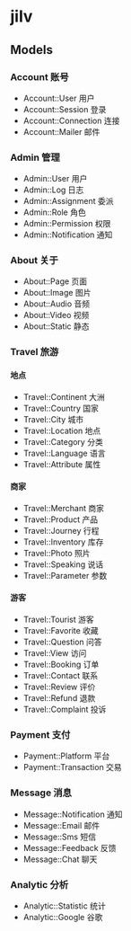 # jilv

## Models

### Account 账号

- Account::User 用户
- Account::Session 登录
- Account::Connection 连接
- Account::Mailer 邮件

### Admin 管理

- Admin::User 用户
- Admin::Log 日志
- Admin::Assignment 委派
- Admin::Role 角色
- Admin::Permission 权限
- Admin::Notification 通知

### About 关于

- About::Page 页面
- About::Image 图片
- About::Audio 音频
- About::Video 视频
- About::Static 静态

### Travel 旅游

#### 地点

- Travel::Continent 大洲
- Travel::Country 国家
- Travel::City 城市
- Travel::Location 地点
- Travel::Category 分类
- Travel::Language 语言
- Travel::Attribute 属性

#### 商家

- Travel::Merchant 商家
- Travel::Product 产品
- Travel::Journey 行程
- Travel::Inventory 库存
- Travel::Photo 照片
- Travel::Speaking 说话
- Travel::Parameter 参数

#### 游客

- Travel::Tourist 游客
- Travel::Favorite 收藏
- Travel::Question 问答
- Travel::View 访问
- Travel::Booking 订单
- Travel::Contact 联系
- Travel::Review 评价
- Travel::Refund 退款
- Travel::Complaint 投诉

### Payment 支付

- Payment::Platform 平台
- Payment::Transaction 交易

### Message 消息

- Message::Notification 通知
- Message::Email 邮件
- Message::Sms 短信
- Message::Feedback 反馈
- Message::Chat 聊天

### Analytic 分析

- Analytic::Statistic 统计
- Analytic::Google 谷歌

